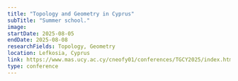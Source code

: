 ```yaml
---
title: "Topology and Geometry in Cyprus"
subTitle: "Summer school."
image:
startDate: 2025-08-05
endDate: 2025-08-08
researchFields: Topology, Geometry
location: Lefkosia, Cyprus
link: https://www.mas.ucy.ac.cy/cneofy01/conferences/TGCY2025/index.html
type: conference
---
```

